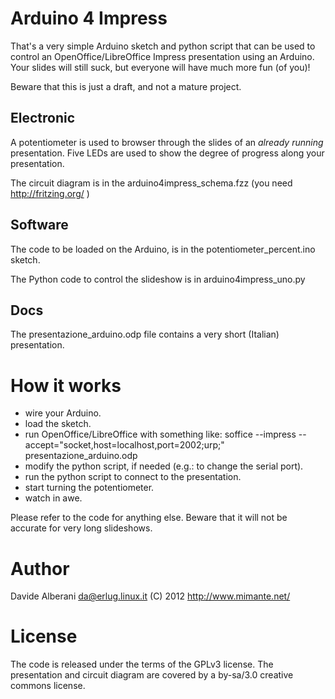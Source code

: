Arduino 4 Impress
=================

That's a very simple Arduino sketch and python script that can be used
to control an OpenOffice/LibreOffice Impress presentation using an Arduino.
Your slides will still suck, but everyone will have much more fun (of you)!

Beware that this is just a draft, and not a mature project.

Electronic
----------

A potentiometer is used to browser through the slides of an _already running_
presentation.  Five LEDs are used to show the degree of progress along
your presentation.

The circuit diagram is in the arduino4impress\_schema.fzz (you need
http://fritzing.org/ )

Software
--------

The code to be loaded on the Arduino, is in the potentiometer\_percent.ino
sketch.

The Python code to control the slideshow is in arduino4impress\_uno.py

Docs
----

The presentazione\_arduino.odp file contains a very short (Italian)
presentation.

How it works
============

 - wire your Arduino.
 - load the sketch.
 - run OpenOffice/LibreOffice with something like:
   soffice --impress --accept="socket,host=localhost,port=2002;urp;" presentazione\_arduino.odp
 - modify the python script, if needed (e.g.: to change the serial port).
 - run the python script to connect to the presentation.
 - start turning the potentiometer.
 - watch in awe.

Please refer to the code for anything else.
Beware that it will not be accurate for very long slideshows.

Author
======

Davide Alberani <da@erlug.linux.it> (C) 2012
http://www.mimante.net/


License
=======

The code is released under the terms of the GPLv3 license.
The presentation and circuit diagram are covered by a by-sa/3.0
creative commons license.

